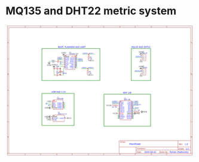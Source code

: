 # MQ135 and DHT22 metric system
![PROJECT_PHOTO](https://github.com/CutsMuds/MetricSystem/blob/main/Scheme.png)  
